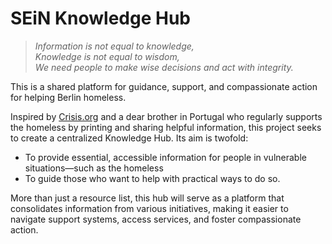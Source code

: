 # SEiN Knowledge Hub

> *Information is not equal to knowledge,* <br>
> *Knowledge is not equal to wisdom,* <br>
> *We need people to make wise decisions and act with integrity.*

This is a shared platform for guidance, support, and compassionate action for helping Berlin homeless.

​​Inspired by [Crisis.org](https://www.crisis.org.uk) and a dear brother in Portugal who regularly supports the homeless by printing and sharing helpful information, this project seeks to create a centralized Knowledge Hub. Its aim is twofold: 

- To provide essential, accessible information for people in vulnerable situations—such as the homeless
- To guide those who want to help with practical ways to do so.

More than just a resource list, this hub will serve as a platform that consolidates information from various initiatives, making it easier to navigate support systems, access services, and foster compassionate action.